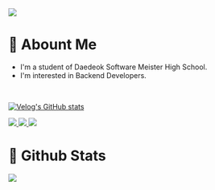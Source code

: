 <img src="https://capsule-render.vercel.app/api?type=waving&color=87CEEB&height=300&section=header&text=Beomjin&fontSize=90&animation=twinkling" />

<h1>💬 Abount Me</h1>

- I'm a student of Daedeok Software Meister High School.
- I'm interested in Backend Developers.
<br/>

[![Velog's GitHub stats](https://velog-readme-stats.vercel.app/api?name=softpeanut&slug=흔한-고2의-2022년-1분기-회고)](https://velog.io/@softpeanut)

<p>
    <a href="mailto:sdpthf@gmail.com" target="_blank">
        <img src="https://img.shields.io/badge/Gmail-EA4335?style=flat-square&logo=Gmail&logoColor=white"/>
    </a>
    <a href="mailto:sdpthf@naver.com" target="_blank">
        <img src="https://img.shields.io/badge/Naver-32CD32?style=flat-square&logo=Naver&logoColor=white"/>
    </a>
    <a href="https://velog.io/@softpeanut" target="_blank">
        <img src="https://img.shields.io/badge/Velog-20c997?style=flat-square&logo=Vimeo&logoColor=white"/>
    </a>
</p>

<h1>🫧 Github Stats</h1>
<p>
    <img src="https://github-readme-stats.vercel.app/api?username=softpeanut&theme=discord_old_blurple&show_icons=true"/>
</p>
